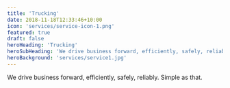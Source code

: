 ```yaml
---
title: 'Trucking'
date: 2018-11-18T12:33:46+10:00
icon: 'services/service-icon-1.png'
featured: true
draft: false
heroHeading: 'Trucking'
heroSubHeading: 'We drive business forward, efficiently, safely, reliably'
heroBackground: 'services/service1.jpg'
---
```


We drive business forward, efficiently, safely, reliably.  Simple as that.